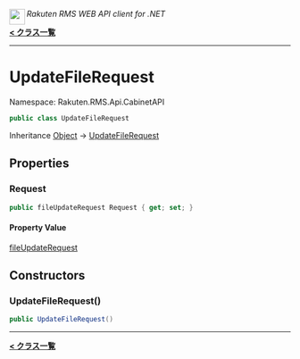 <img align="left" style="height: 2em;" src="https://webservice.rakuten.co.jp/favicon.ico"><em>Rakuten RMS WEB API client for .NET</em>

[**< クラス一覧**](./)
- - -

# UpdateFileRequest

Namespace: Rakuten.RMS.Api.CabinetAPI

```csharp
public class UpdateFileRequest
```

Inheritance [Object](https://docs.microsoft.com/en-us/dotnet/api/system.object) → [UpdateFileRequest](./rakuten.rms.api.cabinetapi.updatefilerequest)

## Properties

### <a id="properties-request"/>**Request**

```csharp
public fileUpdateRequest Request { get; set; }
```

#### Property Value

[fileUpdateRequest](./rakuten.rms.api.cabinetapi.updatefilerequest.fileupdaterequest)<br>

## Constructors

### <a id="constructors-.ctor"/>**UpdateFileRequest()**

```csharp
public UpdateFileRequest()
```


- - -
[**< クラス一覧**](./)
